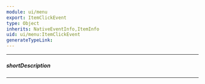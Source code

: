 ```yaml
---
module: ui/menu
export: ItemClickEvent
type: Object
inherits: NativeEventInfo,ItemInfo
uid: ui/menu:ItemClickEvent
generateTypeLink: 
---
```

---
##### shortDescription
<!-- Description goes here -->

---
<!-- Description goes here -->